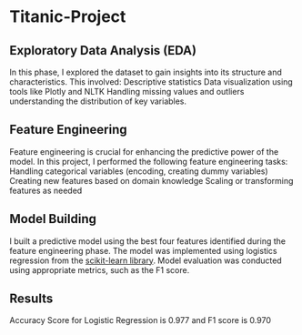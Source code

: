 # Titanic-Project
## Exploratory Data Analysis (EDA)
In this phase, I explored the dataset to gain insights into its structure and characteristics. This involved:
Descriptive statistics
Data visualization using tools like Plotly and NLTK
Handling missing values and outliers
understanding the distribution of key variables.

## Feature Engineering
Feature engineering is crucial for enhancing the predictive power of the model. In this project, I performed the following feature engineering tasks:
Handling categorical variables (encoding, creating dummy variables)
Creating new features based on domain knowledge
Scaling or transforming features as needed


## Model Building
I built a predictive model using the best four features identified during the feature engineering phase. The model was implemented using logistics regression from the [scikit-learn library](https://scikit-learn.org/stable/). Model evaluation was conducted using appropriate metrics, such as the F1 score.


## Results
Accuracy Score for Logistic Regression is 0.977 and F1 score is 0.970

